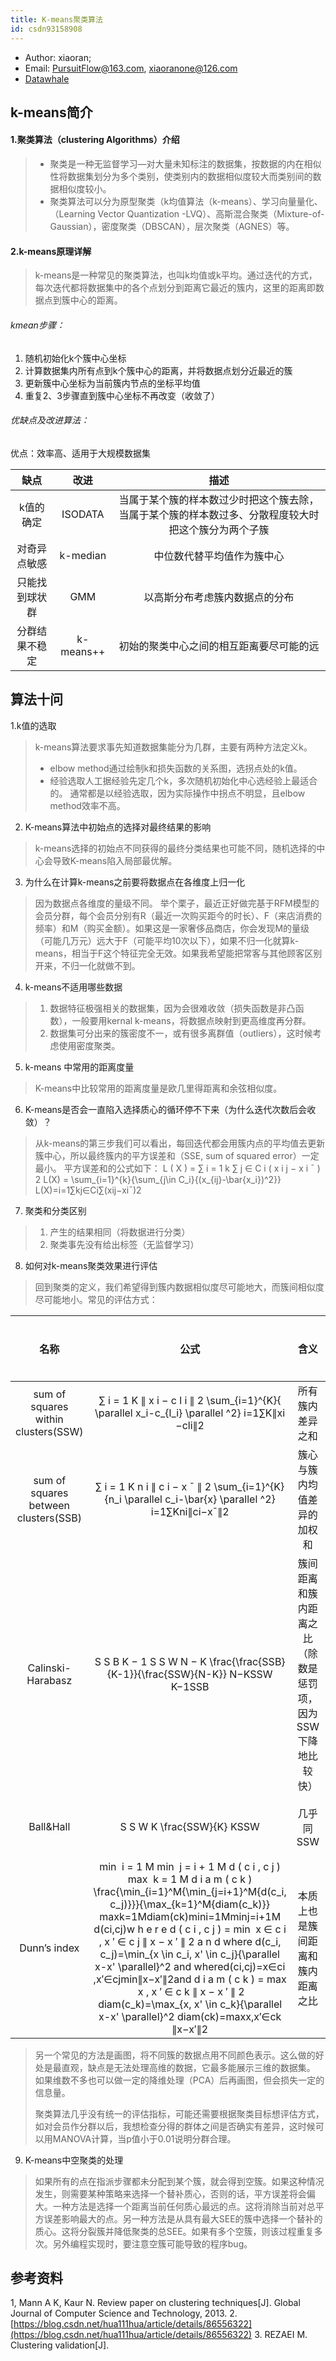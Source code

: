 ```yaml
---
title: K-means聚类算法
id: csdn93158908
---
```


*   Author: xiaoran;
*   Email: PursuitFlow@163.com, xiaoranone@126.com
*   [Datawhale](https://blog.csdn.net/Datawhale/article/details/85100466)

## k-means简介

#### 1.聚类算法（clustering Algorithms）介绍

> *   聚类是一种无监督学习—对大量未知标注的数据集，按数据的内在相似性将数据集划分为多个类别，使类别内的数据相似度较大而类别间的数据相似度较小。
> *   聚类算法可以分为原型聚类（k均值算法（k-means）、学习向量量化、（Learning Vector Quantization -LVQ）、高斯混合聚类（Mixture-of-Gaussian），密度聚类（DBSCAN），层次聚类（AGNES）等。

#### 2.k-means原理详解

> k-means是一种常见的聚类算法，也叫k均值或k平均。通过迭代的方式，每次迭代都将数据集中的各个点划分到距离它最近的簇内，这里的距离即数据点到簇中心的距离。

###### kmean步骤：

1.  随机初始化k个簇中心坐标
2.  计算数据集内所有点到k个簇中心的距离，并将数据点划分近最近的簇
3.  更新簇中心坐标为当前簇内节点的坐标平均值
4.  重复2、3步骤直到簇中心坐标不再改变（收敛了）

###### 优缺点及改进算法：

优点：效率高、适用于大规模数据集

| 缺点 | 改进 | 描述 |
| :-: | :-: | :-: |
| k值的确定 | ISODATA | 当属于某个簇的样本数过少时把这个簇去除，当属于某个簇的样本数过多、分散程度较大时把这个簇分为两个子簇 |
| 对奇异点敏感 | k-median | 中位数代替平均值作为簇中心 |
| 只能找到球状群 | GMM | 以高斯分布考虑簇内数据点的分布 |
| 分群结果不稳定 | k-means++ | 初始的聚类中心之间的相互距离要尽可能的远 |

## 算法十问

1.k值的选取

> k-means算法要求事先知道数据集能分为几群，主要有两种方法定义k。
> 
> *   elbow method通过绘制k和损失函数的关系图，选拐点处的k值。
> *   经验选取人工据经验先定几个k，多次随机初始化中心选经验上最适合的。
>     通常都是以经验选取，因为实际操作中拐点不明显，且elbow method效率不高。

2.  K-means算法中初始点的选择对最终结果的影响

> k-means选择的初始点不同获得的最终分类结果也可能不同，随机选择的中心会导致K-means陷入局部最优解。

3.  为什么在计算k-means之前要将数据点在各维度上归一化

> 因为数据点各维度的量级不同。
> 举个栗子，最近正好做完基于RFM模型的会员分群，每个会员分别有R（最近一次购买距今的时长）、F（来店消费的频率）和M（购买金额）。如果这是一家奢侈品商店，你会发现M的量级（可能几万元）远大于F（可能平均10次以下），如果不归一化就算k-means，相当于F这个特征完全无效。如果我希望能把常客与其他顾客区别开来，不归一化就做不到。

4.  k-means不适用哪些数据

> 1.  数据特征极强相关的数据集，因为会很难收敛（损失函数是非凸函数），一般要用kernal k-means，将数据点映射到更高维度再分群。
> 2.  数据集可分出来的簇密度不一，或有很多离群值（outliers），这时候考虑使用密度聚类。

5.  k-means 中常用的距离度量

> K-means中比较常用的距离度量是欧几里得距离和余弦相似度。

6.  K-means是否会一直陷入选择质心的循环停不下来（为什么迭代次数后会收敛）？

> 从k-means的第三步我们可以看出，每回迭代都会用簇内点的平均值去更新簇中心，所以最终簇内的平方误差和（SSE, sum of squared error）一定最小。 平方误差和的公式如下： L ( X ) = ∑ i = 1 k ∑ j ∈ C i ( x i j − x i ˉ ) 2 L(X) = \sum_{i=1}^{k}{\sum_{j\in C_i}{(x_{ij}-\bar{x_i})^2}} L(X)=i=1∑k​j∈Ci​∑​(xij​−xi​ˉ​)2

7.  聚类和分类区别

> 1.  产生的结果相同（将数据进行分类）
> 2.  聚类事先没有给出标签（无监督学习）

8.  如何对k-means聚类效果进行评估

> 回到聚类的定义，我们希望得到簇内数据相似度尽可能地大，而簇间相似度尽可能地小。常见的评估方式：

| 名称 | 公式 | 含义 | 如何比较 |
| :-: | :-: | :-: | :-: |
| sum of squares within clusters(SSW) | ∑ i = 1 K ∥ x i − c l i ∥ 2 \sum_{i=1}^{K}{ \parallel x_i-c_{l_i} \parallel ^2} i=1∑K​∥xi​−cli​​∥2 | 所有簇内差异之和 | 越小越好 |
| sum of squares between clusters(SSB) | ∑ i = 1 K n i ∥ c i − x ˉ ∥ 2 \sum_{i=1}^{K}{n_i \parallel c_i-\bar{x} \parallel ^2} i=1∑K​ni​∥ci​−xˉ∥2 | 簇心与簇内均值差异的加权和 | 越大越好 |
| Calinski-Harabasz | S S B K − 1 S S W N − K \frac{\frac{SSB}{K-1}}{\frac{SSW}{N-K}} N−KSSW​K−1SSB​​ | 簇间距离和簇内距离之比（除数是惩罚项，因为SSW下降地比较快） | 越大越好 |
| Ball&Hall | S S W K \frac{SSW}{K} KSSW​ | 几乎同SSW | 越小越好 |
| Dunn’s index | min ⁡ i = 1 M min ⁡ j = i + 1 M d ( c i , c j ) max ⁡ k = 1 M d i a m ( c k ) \frac{\min_{i=1}^M{\min_{j=i+1}^M{d(c_i, c_j)}}}{\max_{k=1}^M{diam(c_k)}} maxk=1M​diam(ck​)mini=1M​minj=i+1M​d(ci​,cj​)​ w h e r e d ( c i , c j ) = min ⁡ x ∈ c i , x ′ ∈ c j ∥ x − x ′ ∥ 2 a n d where d(c_i, c_j)=\min_{x \in c_i, x&#x27; \in c_j}{\parallel x-x&#x27; \parallel}^2 and whered(ci​,cj​)=x∈ci​,x′∈cj​min​∥x−x′∥2and d i a m ( c k ) = max ⁡ x , x ′ ∈ c k ∥ x − x ′ ∥ 2 diam(c_k)=\max_{x, x&#x27; \in c_k}{\parallel x-x&#x27; \parallel}^2 diam(ck​)=maxx,x′∈ck​​∥x−x′∥2 | 本质上也是簇间距离和簇内距离之比 | 越大越好 |

> 另一个常见的方法是画图，将不同簇的数据点用不同颜色表示。这么做的好处是最直观，缺点是无法处理高维的数据，它最多能展示三维的数据集。 如果维数不多也可以做一定的降维处理（PCA）后再画图，但会损失一定的信息量。
> 
> 聚类算法几乎没有统一的评估指标，可能还需要根据聚类目标想评估方式，如对会员作分群以后，我想检查分得的群体之间是否确实有差异，这时候可以用MANOVA计算，当p值小于0.01说明分群合理。

9.  K-means中空聚类的处理

> 如果所有的点在指派步骤都未分配到某个簇，就会得到空簇。如果这种情况发生，则需要某种策略来选择一个替补质心，否则的话，平方误差将会偏大。一种方法是选择一个距离当前任何质心最远的点。这将消除当前对总平方误差影响最大的点。另一种方法是从具有最大SEE的簇中选择一个替补的质心。这将分裂簇并降低聚类的总SEE。如果有多个空簇，则该过程重复多次。另外编程实现时，要注意空簇可能导致的程序bug。

## 参考资料

1, Mann A K, Kaur N. Review paper on clustering techniques[J]. Global Journal of Computer Science and Technology, 2013.
2\. [https://blog.csdn.net/hua111hua/article/details/86556322](https://blog.csdn.net/hua111hua/article/details/86556322)
3\. REZAEI M. Clustering validation[J].
